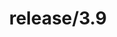 ---
title: "release/3.9"
description: >
  release/3.9 CHANGELOG Summary, most recent version: v3.9.8, time: 2023-03-17
weight: -39
---